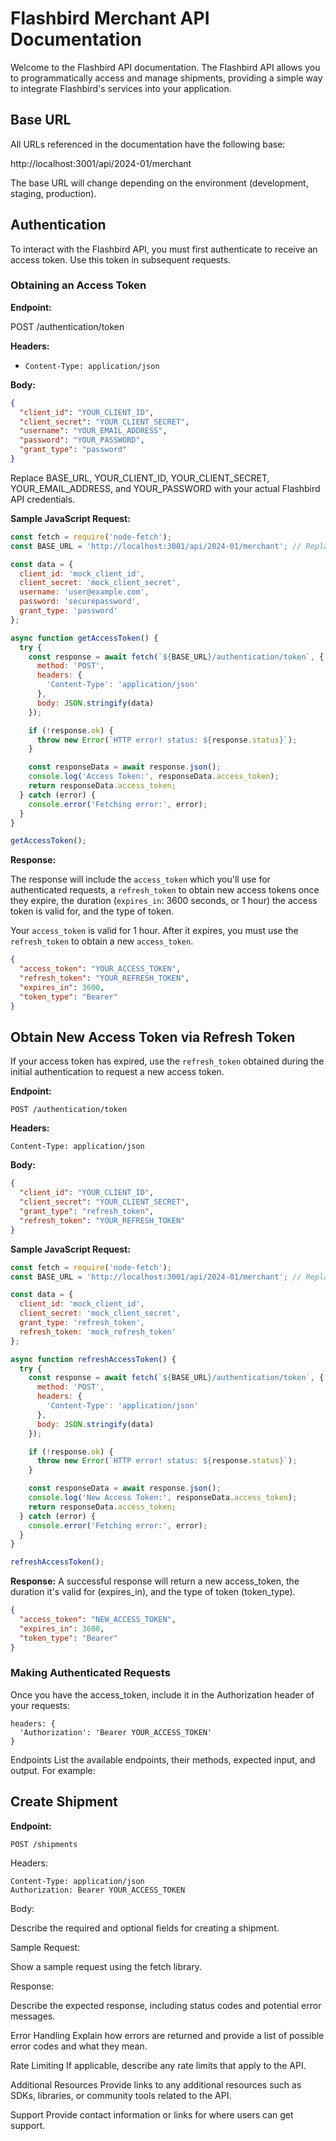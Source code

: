 # Flashbird Merchant API Documentation

Welcome to the Flashbird API documentation. The Flashbird API allows you to programmatically access and manage shipments, providing a simple way to integrate Flashbird's services into your application.

## Base URL

All URLs referenced in the documentation have the following base:

http://localhost:3001/api/2024-01/merchant


The base URL will change depending on the environment (development, staging, production).

## Authentication

To interact with the Flashbird API, you must first authenticate to receive an access token. Use this token in subsequent requests.

### Obtaining an Access Token

**Endpoint:**

POST /authentication/token


**Headers:**

- `Content-Type: application/json`

**Body:**

```json
{
  "client_id": "YOUR_CLIENT_ID",
  "client_secret": "YOUR_CLIENT_SECRET",
  "username": "YOUR_EMAIL_ADDRESS",
  "password": "YOUR_PASSWORD",
  "grant_type": "password"
}
```

Replace BASE_URL, YOUR_CLIENT_ID, YOUR_CLIENT_SECRET, YOUR_EMAIL_ADDRESS, and YOUR_PASSWORD with your actual Flashbird API credentials.

**Sample JavaScript Request:**

```Javascript
const fetch = require('node-fetch');
const BASE_URL = 'http://localhost:3001/api/2024-01/merchant'; // Replace with actual base URL

const data = {
  client_id: 'mock_client_id',
  client_secret: 'mock_client_secret',
  username: 'user@example.com',
  password: 'securepassword',
  grant_type: 'password'
};

async function getAccessToken() {
  try {
    const response = await fetch(`${BASE_URL}/authentication/token`, {
      method: 'POST',
      headers: {
        'Content-Type': 'application/json'
      },
      body: JSON.stringify(data)
    });

    if (!response.ok) {
      throw new Error(`HTTP error! status: ${response.status}`);
    }

    const responseData = await response.json();
    console.log('Access Token:', responseData.access_token);
    return responseData.access_token;
  } catch (error) {
    console.error('Fetching error:', error);
  }
}

getAccessToken();
```

**Response:**

The response will include the `access_token` which you'll use for authenticated requests, a `refresh_token` to obtain new access tokens once they expire, the duration (`expires_in`: 3600 seconds, or 1 hour) the access token is valid for, and the type of token.

Your `access_token` is valid for 1 hour. After it expires, you must use the `refresh_token` to obtain a new `access_token`. 


```json
{
  "access_token": "YOUR_ACCESS_TOKEN",
  "refresh_token": "YOUR_REFRESH_TOKEN",
  "expires_in": 3600,
  "token_type": "Bearer"
}
````

## Obtain New Access Token via Refresh Token 

If your access token has expired, use the `refresh_token` obtained during the initial authentication to request a new access token.

**Endpoint:**
```
POST /authentication/token
```

**Headers:**
```
Content-Type: application/json
```

**Body:**
```json
{
  "client_id": "YOUR_CLIENT_ID",
  "client_secret": "YOUR_CLIENT_SECRET",
  "grant_type": "refresh_token",
  "refresh_token": "YOUR_REFRESH_TOKEN"
}
```

**Sample JavaScript Request:**
```javascript
const fetch = require('node-fetch');
const BASE_URL = 'http://localhost:3001/api/2024-01/merchant'; // Replace with actual base URL

const data = {
  client_id: 'mock_client_id',
  client_secret: 'mock_client_secret',
  grant_type: 'refresh_token',
  refresh_token: 'mock_refresh_token'
};

async function refreshAccessToken() {
  try {
    const response = await fetch(`${BASE_URL}/authentication/token`, {
      method: 'POST',
      headers: {
        'Content-Type': 'application/json'
      },
      body: JSON.stringify(data)
    });

    if (!response.ok) {
      throw new Error(`HTTP error! status: ${response.status}`);
    }

    const responseData = await response.json();
    console.log('New Access Token:', responseData.access_token);
    return responseData.access_token;
  } catch (error) {
    console.error('Fetching error:', error);
  }
}

refreshAccessToken();

```

**Response:**
A successful response will return a new access_token, the duration it's valid for (expires_in), and the type of token (token_type).

```json
{
  "access_token": "NEW_ACCESS_TOKEN",
  "expires_in": 3600,
  "token_type": "Bearer"
}
```






### Making Authenticated Requests
Once you have the access_token, include it in the Authorization header of your requests:

```
headers: {
  'Authorization': 'Bearer YOUR_ACCESS_TOKEN'
}
```

Endpoints
List the available endpoints, their methods, expected input, and output. For example:

## Create Shipment
**Endpoint:**

```
POST /shipments
```

Headers:

```
Content-Type: application/json
Authorization: Bearer YOUR_ACCESS_TOKEN
```

Body:

Describe the required and optional fields for creating a shipment.

Sample Request:

Show a sample request using the fetch library.

Response:

Describe the expected response, including status codes and potential error messages.

Error Handling
Explain how errors are returned and provide a list of possible error codes and what they mean.

Rate Limiting
If applicable, describe any rate limits that apply to the API.

Additional Resources
Provide links to any additional resources such as SDKs, libraries, or community tools related to the API.

Support
Provide contact information or links for where users can get support.











